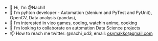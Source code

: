 - 👋 Hi, I’m @Nachi1
- 🌱 I’m pyhton developer - Automation (slenium and PyTest and PyUnit), OpenCV, Data analysis (pandas), 
- 👀 I’m interested in vieo games, coding, watchin anime, cooking
- 💞️ I’m looking to collaborate on automation Data Science projects
- 📫 How to reach me twitter: @nachi_ud3, email: osymakko@gmail.com

<!---
Nachi1/Nachi1 is a ✨ special ✨ repository because its `README.md` (this file) appears on your GitHub profile.
You can click the Preview link to take a look at your changes.
--->
